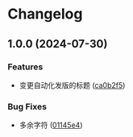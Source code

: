 # Changelog

## 1.0.0 (2024-07-30)


### Features

* 变更自动化发版的标题 ([ca0b2f5](https://github.com/ajiho/release-please-actio-test/commit/ca0b2f5fe8249fee6392f0c71b954c303deb6a76))


### Bug Fixes

* 多余字符 ([01145e4](https://github.com/ajiho/release-please-actio-test/commit/01145e4e9f54feb6b6e6867e6a66e631898759f8))
